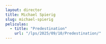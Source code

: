 ```yaml
---
layout: director
title: Michael Spierig
slug: michael-spierig
peliculas:
  - title: "Predestination"
    url: "/lps/2025/09/10/Predestination/"
---
```

